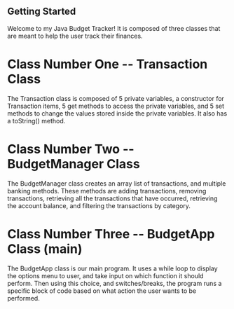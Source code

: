 ## Getting Started

Welcome to my Java Budget Tracker! It is composed of three classes that are meant to help the user track their finances.

# Class Number One -- Transaction Class
The Transaction class is composed of 5 private variables, a constructor for Transaction items, 5 get methods to access the private variables, and 5 set methods to change the values stored inside the private variables. It also has a toString() method.

# Class Number Two -- BudgetManager Class
The BudgetManager class creates an array list of transactions, and multiple banking methods. These methods are adding transactions, removing transactions, retrieving all the transactions that have occurred, retrieving the account balance, and filtering the transactions by category.

# Class Number Three -- BudgetApp Class (main)
The BudgetApp class is our main program. It uses a while loop to display the options menu to user, and take input on which function it should perform. Then using this choice, and switches/breaks, the program runs a specific block of code based on what action the user wants to be performed.
